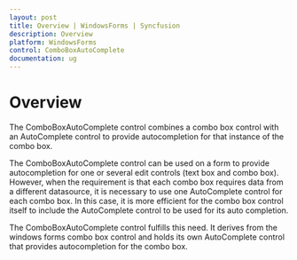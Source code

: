 ```yaml
---
layout: post
title: Overview | WindowsForms | Syncfusion
description: Overview
platform: WindowsForms
control: ComboBoxAutoComplete
documentation: ug
---
```



# Overview

The ComboBoxAutoComplete control combines a combo box control with an AutoComplete control to provide autocompletion for that instance of the combo box. 

The ComboBoxAutoComplete control can be used on a form to provide autocompletion for one or several edit controls (text box and combo box). However, when the requirement is that each combo box requires data from a different datasource, it is necessary to use one AutoComplete control for each combo box. In this case, it is more efficient for the combo box control itself to include the AutoComplete control to be used for its auto completion.

The ComboBoxAutoComplete control fulfills this need. It derives from the windows forms combo box control and holds its own AutoComplete control that provides autocompletion for the combo box. 

